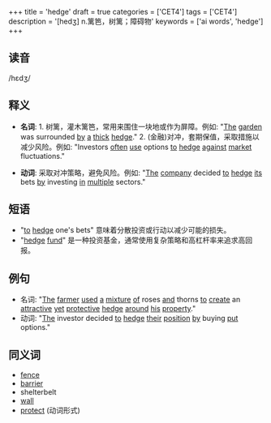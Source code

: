+++
title = 'hedge'
draft = true
categories = ['CET4']
tags = ['CET4']
description = '[hedʒ] n.篱笆，树篱；障碍物'
keywords = ['ai words', 'hedge']
+++

## 读音
/hɛdʒ/

## 释义
- **名词**: 1. 树篱，灌木篱笆，常用来围住一块地或作为屏障。例如: "[The](/post/the/) [garden](/post/garden/) was surrounded [by](/post/by/) [a](/post/a/) [thick](/post/thick/) [hedge](/post/hedge/)."
   2. (金融)对冲，套期保值，采取措施以减少风险。例如: "Investors [often](/post/often/) [use](/post/use/) options [to](/post/to/) [hedge](/post/hedge/) [against](/post/against/) [market](/post/market/) fluctuations."

- **动词**: 采取对冲策略，避免风险。例如: "[The](/post/the/) [company](/post/company/) decided [to](/post/to/) [hedge](/post/hedge/) [its](/post/its/) bets [by](/post/by/) investing [in](/post/in/) [multiple](/post/multiple/) sectors."

## 短语
- "[to](/post/to/) [hedge](/post/hedge/) one's bets" 意味着分散投资或行动以减少可能的损失。
- "[hedge](/post/hedge/) [fund](/post/fund/)" 是一种投资基金，通常使用复杂策略和高杠杆率来追求高回报。

## 例句
- 名词: "[The](/post/the/) [farmer](/post/farmer/) [used](/post/used/) [a](/post/a/) [mixture](/post/mixture/) [of](/post/of/) roses [and](/post/and/) thorns [to](/post/to/) [create](/post/create/) an [attractive](/post/attractive/) [yet](/post/yet/) [protective](/post/protective/) [hedge](/post/hedge/) [around](/post/around/) [his](/post/his/) [property](/post/property/)."
- 动词: "[The](/post/the/) investor decided [to](/post/to/) [hedge](/post/hedge/) [their](/post/their/) [position](/post/position/) [by](/post/by/) buying [put](/post/put/) options."
  
## 同义词
- [fence](/post/fence/)
- [barrier](/post/barrier/)
- shelterbelt
- [wall](/post/wall/)
- [protect](/post/protect/) (动词形式)
